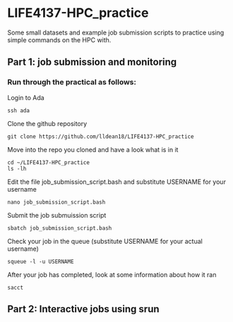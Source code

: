 # LIFE4137-HPC_practice
Some small datasets and example job submission scripts to practice using simple commands on the HPC with.

## Part 1: job submission and monitoring

### Run through the practical as follows:
Login to Ada
```
ssh ada
```

Clone the github repository
```
git clone https://github.com/lldean18/LIFE4137-HPC_practice
```

Move into the repo you cloned and have a look what is in it
```
cd ~/LIFE4137-HPC_practice
ls -lh
```

Edit the file job_submission_script.bash and substitute USERNAME for your username
```
nano job_submission_script.bash
```

Submit the job submuission script
```
sbatch job_submission_script.bash
```

Check your job in the queue (substitute USERNAME for your actual username)
```
squeue -l -u USERNAME
```

After your job has completed, look at some information about how it ran
```
sacct
```

## Part 2: Interactive jobs using srun
